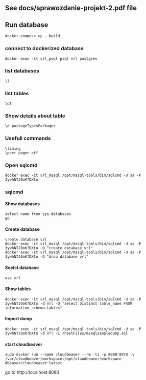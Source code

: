 ## See docs/sprawozdanie-projekt-2.pdf file

## Run database

```
docker-compose up --build
```

### connect to dockerized database

```
docker exec -it vrl_psql psql vrl postgres
```

### list databases

```
\l
```

### list tables

```
\dt
```

### Show details about table

```
\d packageTypesPackages
```

### Usefull commands

```
\timing
\pset pager off
```

### Open sqlcmd

```
docker exec -it vrl_mssql /opt/mssql-tools/bin/sqlcmd -U sa -P 3ywhNTJ0oK?DXto
```

### sqlcmd

#### Show databases

```
select name from sys.databases
go
```

#### Create database

```
create database vrl
docker exec -it vrl_mssql /opt/mssql-tools/bin/sqlcmd -U sa -P 3ywhNTJ0oK?DXto -Q "create database vrl"
docker exec -it vrl_mssql /opt/mssql-tools/bin/sqlcmd -U sa -P 3ywhNTJ0oK?DXto -Q "drop database vrl"
```

#### Seelct database

```
use vrl
```

#### Show tables

```
docker exec -it vrl_mssql /opt/mssql-tools/bin/sqlcmd -U sa -P 3ywhNTJ0oK?DXto -d vrl -Q "select Distinct table_name FROM information_schema.tables"
```

#### Import dump

```
docker exec -it vrl_mssql /opt/mssql-tools/bin/sqlcmd -U sa -P 3ywhNTJ0oK?DXto -d vrl -i /hostFiles/mssqlsimpledump.sql
```

#### start cloudbeaver

```
sudo docker run --name cloudbeaver --rm -ti -p 8080:8978 -v /var/cloudbeaver/workspace:/opt/cloudbeaver/workspace dbeaver/cloudbeaver:latest
```

go to http://localhost:8080
